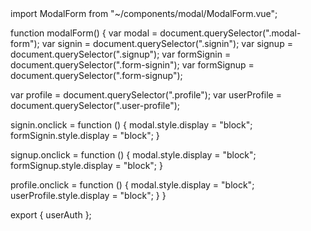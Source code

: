 <ModalForm />
import ModalForm from "~/components/modal/ModalForm.vue"; 

function modalForm() {
  var modal = document.querySelector(".modal-form");
  var signin = document.querySelector(".signin");
  var signup = document.querySelector(".signup");
  var formSignin = document.querySelector(".form-signin");
  var formSignup = document.querySelector(".form-signup");

  var profile = document.querySelector(".profile");
  var userProfile = document.querySelector(".user-profile");

  signin.onclick = function () {
    modal.style.display = "block";
    formSignin.style.display = "block";
  }

  signup.onclick = function () {
    modal.style.display = "block";
    formSignup.style.display = "block";
  } 

  profile.onclick = function () {
    modal.style.display = "block";
    userProfile.style.display = "block"; 
  }
}

export { userAuth };